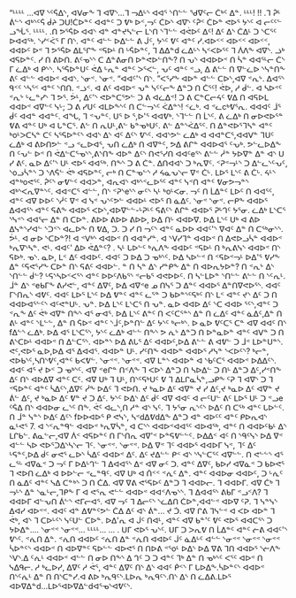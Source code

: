 “ᒻᒻᒻᒻ ...ᐊᐁ ᔅᑦᕌᐃᔅ, ᐊᐯᓂᖕ ᒣ ᐊᐁᔅ...ᒣ ᓓᐃᒡᔅ ᐊᐊᕐ ᔅᑎᓪᓪ ᖁᐁᑦᓕ ᑖᒃᑦ ᐃᓐ. ᒻᒻᒻ! !! .ᒣ ᕉᒻ ᕖᓪᔅ ᐊᒃᔅᑦᕌ ᑰᔨ ᑐᑌ!ᑖᐅᓐᑦ ᐊᐊᓐᑦ ᑐ ᕓᒃ ᐅᑉ,ᓓᑦ ᑖᐅᔅ ᐊᐁᔅ ᑦᕉᑉ ᑖᐅᓐ ᕙᐅᕐ ᔭᔅᑦ ᐊ ᓕᑦᑦᓪ ᓗᖔᕐ. ᒻᒻᒻᒻ. .ᑎ ᕗᕐᕌᐅ ᐊᐊᔅ ᐊᓐ ᐊᓐᔪᓴᓪᓕ ᒪᔅᑎ ᔅᒣᓪᓪ ᐊᕚᐅᑦ ᐃᑦ! ᐃᑦ ᐃᔅ ᑖᐃᒻ ᑐ ᔅᑕᕐᑦ ᐅᐊᐊᕐᒃ. ᔅᓯᑉᐹᕐ ᒥ ᑎᔅ. ᐊᓐᑦ ᐊᓪᓪ ᐅᐃᓪᓪ ᕕ ᒎᑦ, ᔭᔅᑦ ᕓᑦ ᐊᓐᑦ ᓯ.ᐊᐅᑉᑉ ᐊᐅᑉᑉ ᐊᐅᑉᑉ, ᐊᐊᐅᑦ ᐅᕝ ᒣ ᕗᕐᕌᐅ ᐃᒪᕐᒋᖕ ᕝᕋᐅᒻ ᑎ ᒡᕌᐅᓐᑦ, ᒣ ᐃᐃᓐd ᓛᐃᒡᔅ ᓴᑉᐸᐅᕐᑦ ᒣ ᐲᐱᖕ ᐊᐁᔅ. ᓘᒃ ᐊᕋᐅᓐᑦ. ᓯ ᑎ ᕕᐅᑎ. ᕕᑦᓀᔅᔅ ᑕ ᐃᓐᕕᓂᑎ ᐅᓐᕙᐅᓪᑎᖕ? ᑎ ᕃᔅ ᐊᐊᐅᐅᕝ ᑎ ᓵᓐ ᐊᐊᕐᒻᓕ ᑖᔅ ᒥ ᓛᐃᒃ ᐊ ᑭᔅᔅ. ᓴᕐᕌᐅᓐᑌᑦ ᕚᐃ ᒡᕆᓐ ᐊᓐᑦ ᐳᕐᐸᓪ, ᕃᑦ ᐊᓐᑦ ᕝᓗ, ᐃ ᕕᓪᓪ ᑎ ᐁᓪᓛᐅ ᔅᓭᓐᑎᖕ ᕕᑦ ᐊᓪᓪ ᐊᐊᐅᕝ ᐊᐊᔅ. ᔅᓂᕝ. ᔅᓂᕝ. “ᐊᐊᑦ'ᔅ ᑎᔅ. ”ᐸᕐᓯᖕ ᐊᐅᓐ ᐊᓪᓪ ᑕᐅᔅ,ᐊᐁ ᕝᕆᔾ. ᐃᐊᕐᔅ ᑫᑉᑦ ᔅᓴᕐᑉ ᐊᓐᑦ ᔅᑎᑎ. ᕝᓘᑉ. ᐊ ᕕᑦ ᐊᐊᐅᕝ ᕃᓐ ᓭᑦᑦᓕᖕ ᐃᓐᑐ ᑎ ᑖᕐᑦ! ᕚᐅ, ᓱ ᑰᓪ. ᐊ ᓴᐅᕝᑦ ᕝᕆᔾ ᒡᓚᓐᓯᔅ ᒣ ᕗᕐ. ᕘᒻ, ᐃᑦ'ᔅ ᕙᐅᓐᑕᕐᕗᓪ ᑐ ᕕ ᐊᓛᐃᕝ! ᑐ ᕕ ᑕᓐᑕᓕᔦᑦ ᕓᐃ ᑎ ᐊᕋᐅᒪ ᐊᐊᐅᕝ ᐊᐁᓪᑦ ᓭᒡ; ᑐ ᕕ ᓯᑌᑦ ᐊᒪᐅᖕᔅᑦ ᑎ ᑕᓪᓓᔅᑦ ᐹᐃᓐᔅ! ᑉᓛᒃ. ᐊ ᕝᓚcᒃᕓᕐᕆ. ᐊᐊᐊᑦ ᒨᕐ ᑰᑦ ᐊᐊᓐ ᐊᐊᓐᑦ. ᐊᖓ, ᒣ ᕝᕃᓐᑦ. ᑌᕐ ᐅ ᕐ,ᐅ'ᕐ ᐊᐊᕓᒃ. ᔅᒣᓪᓪ ᑎ ᒫᔅᑦ. ᕕ ᓛᐃᒃ ᑎ ᓂᐅᕙᐅᕐᓐ ᕓᕕ ᐊᓐᑦ ᑌᒃ ᐊ ᒐᓐᑕᕐ. ᕕᓪ ᑎ ᕆᑌᒻ,ᕕᓪ ᑲᓐᓀᒃᑌᑦ. ᕕᓪ ᐃᓐᔅᐹᐃᕐᑦ. ᑎ ᐃᓐᕙᐅᕐᒣᓴᓐ ᐊᓐᑦ ᒃoᒻᐳᑕᓴᓐ ᑕᑦ ᓴᕐᕋᐅᓐᑦᔅ ᐊᐊᔅ ᐃᔅ ᐊᑦ ᐃᑦᔅ ᕓᔅᑦ. ᐊᐊᔅᕗᓪ ᓛᐃᒃ ᐊ ᐊᐊᓐᑕᕐ,ᐊᐊᐯᓐ ᒣᑌᑦ ᓛᐃᒃ ᐊ ᕕᐅᑎᕗᓪ ᕝᓗ ᕝᓚᐅᐊᕐ, ᕃᑎ ᓛᐃᒃ ᑎ ᐊᐁᓐᑦ, ᕗᐃ ᕕᒋᓐ ᐊᐊᐅᐊᕐ ᑦᕃᒃ. ᕗᓪᓚᐅᐃᖕ ᑎ ᑦᕃᓪ ᐅᕝ ᑎ ᕚᐃᓪᑕᕐᓀᔅᔅ,ᕕᔅᑎᖕ ᐊᐅᓐ ᐃᑦᔅ ᑎᕙᕐᓯᑎ ᐊᐊᑦeᕐᔅ ᕕᓪᓪ ᓲᓐ ᔭᐅᐁᓐ ᐃᓐ ᐊᔅ ᑌ ᓯ ᕕᑦ. ᓇᐅ ᐃᑦ'ᔅ ᑌᒻ ᕙᐅᕐ ᐊᐊᕐᒃ. ᑎᖕᔅ ᑐ ᕕ ᑖᓐ. ᐃᑎᐊᐊᔅ ᑐ ᒃᕆᐁᑦ. ᑉᕈᕝᓓᒻᔅ ᑐ ᐃᓪᓚᔅᑦᕃᑦ, ᔅoᓗᓵᓐᔅ ᑐ ᔅᐱᕌᓪ ᕚᒃ ᐊᕋᐅᓐᑦ, ᓕᒃ ᑎ ᑕᓐᓀᓪᔅ  ᓱ ᔦᓇᕃᔅᓕ ᐁᕝ ᑖᒡ. ᒪᐅᕐ ᒪᔅᑦ ᕕ ᑖᒡ. ᔦᒻᔅ ᐊᓐᒃoᕙᕐᑦ. ᕉᑦᔅ ᓂᕓᓪᑦ ᐊᐊᐳᓐ, ᐊᕆᐊᔅ ᐊᒃᔅᑉᓚᐅᕐᑦ ᐊᓐᑦ ᓭᕝᑎ ᐊᓐᑦ ᕓᓂᕗᓓᓐᔅ ᐊᒃᔅᐸᕆᐁᓐᔅᑦ. ᐊᐊᕝᑕᕐ ᐊᓪᓪ, ᑎᔅ ᑉᕈᔅeᔅᔅ ᓂᑦᔅ ᓴᒻ ᒃoᒻᐸᓂ. ᓓᑦ ᑎ ᒫᐃᓐᑦ ᒪᐅᑦ ᑎ ᐊᐊᕐᑦ, ᐊᓐᑦ ᐊᐁ ᐅᐅᑦ ᔅᓲᑦ ᐁᕝ ᐊ ᓭᕝ ᕃᔅᑦᕗᓪ ᐊᐊᐅᒻ ᕙᐅᕐ ᑎ ᓈᐃᑦ. ᔅᓂᕝ ᔅᓂᕝ. ᓕᑭᖕ ᐊᐊᐅᕐ ᐃᐊᐊᕐᔅ ᐊᓐᑦ ᕋᕕᖕ ᐊᐊᐅᕐ ᐸᐅᔅ,ᐊᐅᐁᓪᓪ-ᒡᕈᒻᑦ ᕋᕕᑦᔅ ᕕᒋᓐ ᐊᐊᐅᕐ ᕈᒡᒉᑦ ᔭᕐᓂ. ᓛᐃᒃ ᒪᔅᑕᕐ ᔅᓭᕝᔅ ᐊᐊᕐᓕ ᐃᓐ ᑎ ᑕᐅᓐ. ᕕᐅᐅ ᕕᐅᐅ ᕕᐅᐅ, ᐅᐃ ᑎᒡ ᐊᐊᐅᐁ. ᐅᐃ ᒪᔅᑦ ᑌᒃ ᐊ ᕕᐅ ᐃᓭᓐᔅᓯᐊᓪ ᔅᑐᑉᔅ ᐊᓚᐅᖕ ᑎ ᕓᐃ, ᑐ. ᑐ ᓯ ᑎ ᓓᑦᔅ ᐊᓐᑦ ᓇᐅᐅ ᐊᐊᑦ'ᔅ ᐁᐊᑦ ᐃᓐ ᑎ ᑕᕐᒃᓂᔅᔅ. ᕘᒻ. ᐊ ᓂᐅ ᔅᑕᐅᓐ?! ᐊ ᕝᐯᒃᔅ ᐊᐊᐅᕝ  ᑎ ᐊᐊᓐᓯᓐ. ᐊ ᔅᐯᓯᒣᓐ ᐊᐊᐅᕝ ᑎ ᐃᕙᐅᓗᓵᓐ ᐊᐊᐅᕝ ᒃᕆᐁᔅᓴᓐ. ᕙᒻ. ᐊᐊᑦ' ᐃᐅ ᕚᐃᓐᑦ? . ᓴᒻ ᒐᐅᓪᑦ ᒃᕇᐱᖕ ᐊᐊᐅᑦ ᕝᕋᐅᒻ ᑎ ᒃᕆᕕᓭᔅ ᐊᐊᐅᕝ ᑎᔅ ᕋᐅᒃ. ᓀᔅ. ᓇᐅ, ᒪᑉ ᐃᑦ ᐊᐊᐅᑦ. ᐊᐊᑦ ᑐ ᐅᐃ ᑐ ᓀᒃᔅᑦ. ᐅᐃ ᓴᐅᓪᕝ ᑎ ᑉᕋᐅᕝᓓᒻ ᐅᐃ'ᕐ ᕓᓯᖕ ᐃᓐ ᑦᕋᕙᕐᓯᖕ ᑕᐅᓐ ᑎᔅ ᕋᕕᑦ ᐊᐊᐅᓪ. ᓐ ᑎ ᓴᓐ ᐃᔅ ᓯᓐᑭᖕ ᐃᓐ ᑎ ᐊᐅᕆᔭᐅᓐ? ᑎ ᕝᕆᔾ ᐃᔅ ᔅᑎᓪᓪ ᑰᓪ? ᒡᕋᔅᓴᐅᑉᐸᕐᔅ ᐊᓐᑦ ᐅᐅᑦᐱᑲᕐᔅ ᕝᓕᑲᕐ ᐊᕙᐅᐅᑦ. ᑎ ᓴᓪᒪᐅᓐ ᔅᑎᓪᓪ ᕕᓪᓪ ᑎ ᔅᑦᕆᒻ. ᒨᓐ ᐃᔅ ᕝeᑲᒥᖕ ᕕᓯᕙᓪ, ᐊᓐᑦ ᐃᐁᑦ, ᐅᐃ ᐊᐁᕝe ᓄ ᑎᓭᕐ ᑐ ᐃᓐᑦ ᐊᐊᐅᕐ ᐃᓐᑎᐁᕙᐅᕐᔅ. ᐊᐊᑦ ᒥᔅᑎᕆᔅ ᐊᕓᑦ. ᐊᐊᑦ ᒪᐅᕐ ᒪᔅᑦ ᐅᐃ ᕓᓐᑦ ᐊᓐᑦ ᓚᕐᓐ ᑐ ᑲᐅᓐᔅᑦᕋᒃᑦ ᑎᔅ ᒪᑉ ᐊᓐᑦ ᔪᔅ ᐃᑦ ᑐ ᑎ ᐊᐊᐅᐊᕐᓪᑦᔅ ᐊᑦᕙᓐᑌᒡ. ᕃᓐ. ᐅᐃ ᒪᔅᑦ ᒪᔅᑕᕐ ᑎ ᕃᓐ. ᓇᐅ ᐊᐊᐅ ᐃᑦ ᔅᑕ ᐊᐊᐅ ᕐᑦᔅ,ᐊᓐᑦ ᑐ ᕝᕆᖕ ᐃᑦ ᕚᒃ ᐊᐁᓐ ᑎᖕᔅ ᐊᕐ ᓂᐊᕐ. ᐅᐃ ᒪᔅᑦ ᕕᓐᑦ ᑎ ᐸᑦᑕᕐᓐᔅ ᐃᓐ ᑎ ᓛᐃᑦ ᐊᓐᑦ ᓈᐃᑦ,ᐃᓐ ᑎ ᕕᒡ ᐊᓐᑦ ᔅᒪᓪᓪ, ᐃᓐ ᑎ ᕌᐅᕝ ᐊᓐᑦ ᔅᒨᑦ,ᐅᓐᑎᓪ ᐃᑦ ᔭᔅᑦ ᒃᓕᒃᔅ. ᐅ ᓇᐅ ᕓᑦᑕᕐ ᑕᓐ ᐊᐁ ᐊᐊᑦ ᑎᔅ fᐃᓪᔅ ᓛᐃᒃ. ᐅᐃ ᐊᕐ ᒪᔅᑕᕐᔅ, ᔭᔅᑦ ᓛᐃᒃ ᐊᓪᓪ ᑎᖕᔅ ᕗ ᕇᔾ ᐃᓐᑐ ᑎ ᐅᓐᓇᐅᓐ ᐊᓐᑦ ᐊᐯᓐ ᑐ ᑎ ᕕᔅᑕᐅᒻ ᐊᐊᐅᕝ ᑎ ᐃᓪᑕᕐᔅ. ᐊᐅᓐᔅ ᐅᐃ ᕕᒐᕐ ᐃᑦ ᐊᐊᐅᑦ,ᐅᐃ ᕕᓪᓪ ᕕ ᐊᕓᓪ ᑐ ᒨᕝ ᒪᐅᓐᑌᓐᔅ. ᕙᑦ,ᕙᐅᕐ ᓇᐅ,ᐅᐃ ᐊᕐ ᐃᐊᐊᕐ. ᐊᐊᐅᓐ ᑌᒻ. ᓯᑦᑎᖕ ᐊᐊᐅᓐ ᐊᐊᐅᕐ ᓱᓭᓐ ᔅᐸᐅᑦᔅ? ᒃᓕᓐ, ᕙᐅᑲᔅᑦ,ᓴᑎᔅᕓᑦ,ᐊᓐᑦ ᑲᐸᕓᓪ. ᔅᓂᕝᕝ. ᔅᓂᕝᕝ. ᐊᐁ ᒪᓐᔅ ᐊᐊᐅᓐ ᐊ ᔅᑲᑦᑕᕐ ᐊᐊᐅᕝ ᐅᐃᐃᑦᔅ. ᐊᐊᑦ ᐊᕐ ᔪ ᐅᑉ ᑐ ᓀᒃᔅᑦ. ᐊᐁ ᕝeᒋᓐ ᑎᑉᐱᖕ ᒣ ᐸᐅᔅ ᐃᓐᑐ ᑎ ᓴᐅᐃᓪ ᑐ ᑎᒡ ᐃᓐᑐ ᐃᑦ,ᓯᕝᑎᖕ ᐃᑦ ᑎᔅ ᐊᐅᐃᐁ ᐊᓐᑦ ᑕᑦ. ᐊᐁ ᑌᒃ ᒣ ᑌᒻ, ᑎᔅᑦᕋᒃᑌᑦ ᕓ ᒣ ᐃᒪᒋᓇᓵᓐ,ᓗᑭᖕ ᑦᕈ ᒣ ᐊᐁᔅ ᑐ ᒣ ᕝᕋᐅᓐᑦ ᐊᓐᑦ ᓵᐃᑦᔅ,ᐃᐁᑦ ᓰᖕ ᐅᐃᑦ ᒣ ᕙᐅᑎ. ᔪ ᒃᓇᐅ ᐃᑦ ᐊᐁᓐ ᔪ ᓯ ᐃᑦ,ᔪ ᒃᓇᐅ ᐃᑦ ᐊᐁᓐ ᔪ ᕖᓪ ᐃᑦ, ᔪ ᒃᓇᐅ ᐃᑦ ᕓᓐ ᔪ ᑐ ᐃᑦ. ᔭᔅᑦ ᐅᐃᔅ ᐃᑦ ᑰᑦ ᐊᐁ ᐊᐊᑦ ᐊ ᓕᑦᑌᓪ ᕕᑦ ᒪᐅᕐ ᑌᒻ ᑐ ᕝᓗe ᑦᕌᐃ ᑎᔅ ᐊᐊᐅᓂ ᓚᔅᑦ ᑎᖕ. ᕚᑦ ᐊᓚᔅ,ᑎ ᓱᓐ ᐊᔅ ᓭᑦ. ᒣ ᔭᕐᓂ ᕆᔅᑦᔅ ᐅᐃᑦ ᑎ ᑕᕐᒃ ᐊᓐᑦ ᒐᐅᓪᑦ. ᑎ ᒨᓐ ᓭᓐᔅ ᐅᐃᑦ ᐃᑦᔅ fᐅᐅᐊᐅᕐ ᑭ ᕙᓭᔅ, ᓴᕝdᐃᕓdᐃᖕ ᐃᓐᑐ ᐊᓐ ᐊᐅᑦᑦ ᐊᓐᑦ ᑭᐅᕆᐊᔅ ᓇᒻᕙᕐ 7. ᐊ ᔅᑉᕆᓐᑫᓪ ᐊᐊᐅᕝ ᒃᕆᐁᓵᓐ, ᐊ ᑕᔅᔅ ᐊᐊᐅᕝᐊᐊᕐᑦ ᐊᐅᐊᕐᒃ, ᐊᓐᑦ ᑎ ᐊᐊᐅᑦᑲᒻ ᐃᔅ ᒪᒋᑲᓪ. ᕕᓇᓪᓕ,ᐊᐁ ᐲᑉ ᐊᕋᐅᓐᑦ ᑎ ᒥᔅᑎᕆ ᐊᐁ'ᕝ ᐅᓐᕋᕓᓪᓪᑦ. ᐅᐃᐃᑉ ᐊᑦ ᑎ ᔅᑫᑦᓭᔅ ᐅᐃ ᐁᕝ ᐊᓪᓪ ᓴᐅ ᕙᐅᕐᑐᐃᔅᓴᔅᓕ ᒣᑦ. ᔅᓂᕝᕝ. ᔅᓂᕝᕝ. ᐅᐃ ᐁᕝ ᒣᑦ ᐊᐊᐅᕐ ᐊᐊᐅᒥ ᓭᕝ, ᒣᑦ ᐃᑦ ᒡᕋᓐᑦ,ᐅᐃ ᑰᑦ ᓂᕙᕐ ᓚᐅᔅ ᓵᐃᑦ ᐊᐊᐅᕝ ᐃᑦ. ᐃᑦ ᔪᐃᓪᓪ ᑭᑉ ᐊᔅ ᔅᓭᓪᑕᕐᑦ ᐊᐁᓪᓪ. ᑎ ᕙᓪᓪᔅ ᐊᕐ ᓚᕐᒡ ᐊᐁᓈᕝ ᑐ ᓓᑦ ᒥ ᐅᐃᒡᒉᓪ ᒣ ᐃᐊᐊᕐᔅ ᐃᕝ ᐊᐁ ᓂᑦ ᑐ. ᐊᓐᑦ ᐃᐁᑦ, ᑲᐅᓯ ᐊᐁᓈᕝ ᑐ ᑲᐅᕙᕐ ᒣ ᕙᐅᑎ ᓛᐃᒃ ᐊ ᐅᐅᓪᓕ ᕝᓚᓐᑫᑦ. ᐊᐁ ᑌᒃ ᐊ ᑏᑉᑉ ᕝᕇᑦ ᐃᓐ. ᐊᓐᑦ ᐊᐊᐅᓂ ᐊᐊᐅᑦ, ᑐ ᒡᕇᑦ ᑎ ᓈᐃᑦ ᐊᓐᑦ ᓭᐃ ᑕᓐᒃᔅ ᑐ ᑎ ᑖᐃ. ᐊᐁ ᐁᕕ ᕙᕐᕋᐅᑦ ᐃᓐᑐ ᒣ ᐊᐊᐅᓕ. ᒣ ᐊᐊᐅᒥ. ᐊᐁ ᑖᒃ ᒣ ᓓᒡᔅ ᐃᓐ ᔅᓇᒡᓕ,ᒣᑭᖕ ᒥ ᐊ ᕙᕐᕆ ᕙᓪᓪ ᐊᐊᐅᕝ ᐊᐊᑉᐱᓀᔅᔅ. ᒣ ᐃᐊᐊᕐᔅ ᕕᑲᒥ ᕝᓗᑉᐱ? ᒣ ᐊᐊᐅᒥ ᐊᓪᕃᑎ ᕖᓪᔅ ᕙᒥᓕᐊᕐ. ᐊᐁ ᓓᑦ ᒣ ᐃᓕᑦᔅ ᔅᓛᐃᑎ ᑖᐅᓐ,ᐊᐊᓪᕝ ᐊᐅᐁ ᑦᕈ. ᒣ ᓭᓐᓭᔅ ᐃᐊᓯ ᐊᐅᕝᕝ. ᐊᐊᑦ ᐊᓐ ᐃᕓᓐᑦᕗᓪ ᑖᐃ ᐃᑦ ᐊᔅ ᕖᓐ... ᔪ ᑑ. ᐊᐁ ᒋᕕ ᒣᓭᓪᕝ ᐊ ᐸᐅ ᐊᐅᓐ ᒣ ᕚᒃ, ᐊᔅ ᒣ ᑕᐅᒡᑦᔅ ᓭᑦᑌᓪ ᑕᐅᓐ. ᐅᐃ'ᕆ ᐊ ᒎᑦ ᑎᐊᒻ, ᐊᓐᑦ ᐊᐁ ᑲᓐ'ᑦ ᕓᑦ ᕙᐅᕐ ᐊᐊᑕᕐᔅ ᑐ ᔭᐅᐃᓐ.... ᔅᓂᕝᕝ ᔅᓂᕝᕝ... ᒻᒻᒻᒻ... ... . ᑌᒥ ᕙᐅᕐ ᕃᔅᑦ. ᑌᒥ ᑐ ᐳᕆᕓ ᑎ ᒫᐃᓐᑦ ᐊᓐᑦ ᓖᕕ ᐊᐊᑦ'ᔅ ᕓᔅᑦ. ᕝᕇᑎ ᐃᓐ. ᕝᕇᑎ ᐊᐊᐅᑦ ᕝᕇᑎ ᐃᓐ ᕝᕇᑎ ᐊᐊᐅᑦ ᒎᑦ ᓈᐃᒡᑦ ᐊᓪᓪ ᔅᓂᕝᕝ ᔅᓂᕝᕝ ᔅᓂᕝᕝ ᓵᐅᓐᑦᔅ ᐊᐊᐅᕝ ᑎ ᐊᐅᐁᓐᑦ ᕋᐅᓪᓪ ᐊᐅᕙᕐ ᑎ ᑎᐅᕕ ᕝᕐoᒻ ᐅᐃᔅ ᐅᐃ ᐁᕕ ᒣᑎ ᐊᐊᐅᕐ ᔅᓖᐱᖕ ᔅᐯᔅ.ᐃ ᑦᕇᒻ ᐊᐊᐅᕝ ᐊᓪᓪ ᑎ ᓂᐅ ᑎᖕᔅ ᐃ ᒉᑦ ᑐ ᑐ ᐊᓐᑦ ᒣᒃ ᐃᓐ ᑎ ᓀᒃᔅᑦ ᐸᕐᑦ ᐊᐅᕝ ᑎ ᓭᐃᑫᓕ. ᓱ ᒃᓚᐅᓯ, ᐃᐁᑦ ᓱ ᕚᕐ, ᐊᓐᑦ ᐃᐁᑦ ᑎᔅ ᐃᔅ ᐊᐊᑦ ᑮᑉᔅ ᒥ ᒐᐅᐃᖕ.ᓵᐅᓐᑦᔅ ᐊᐊᐅᕝ ᑎᔅᑦᕇᒻ ᐃᓐ ᑎ ᑎᔅᑕᓐᓯ.ᐊ ᕕᐅ ᒃᕆᑫᑦᔅ.ᒪᐅᕆ ᒃᕆᑫᑦᔅ.ᑎᔅ ᐃᔅ ᑎ ᓛᐃᕕ.ᒪᐅᕐ ᐊᐅᐁᐃᓐd...ᒪᐅᕐᐊᐅᐁᐃᓪdᐊᕐᓀᔅᐊᕓᑦᔅ. 



